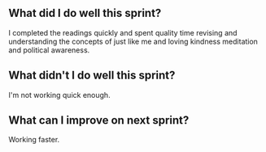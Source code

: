 ## What did I do well this sprint?
I completed the readings quickly and spent quality time revising and understanding the concepts of just like me and loving kindness meditation and political awareness.

## What didn't I do well this sprint?
I'm not working quick enough.

## What can I improve on next sprint?
Working faster.